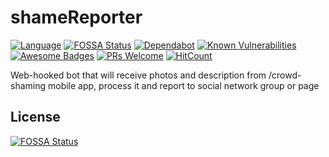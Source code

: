 # shameReporter
[![Language](https://img.shields.io/badge/Java-13-blue.svg)](https://github.com/Naereen/badges)
[![FOSSA Status](https://app.fossa.io/api/projects/git%2Bgithub.com%2Fmykelangelo%2Fshame-reporter.svg?type=shield)](https://app.fossa.io/projects/git%2Bgithub.com%2Fmykelangelo%2Fshame-reporter?ref=badge_shield)
[![Dependabot](https://api.dependabot.com/badges/status?host=github&repo=mykelangelo/shame-reporter)](https://dependabot.com)
[![Known Vulnerabilities](https://snyk.io//test/github/mykelangelo/shame-reporter/badge.svg?targetFile=build.gradle)](https://snyk.io//test/github/mykelangelo/shame-reporter?targetFile=build.gradle)
[![Awesome Badges](https://img.shields.io/badge/badges-awesome-violet.svg)](https://github.com/Naereen/badges)
[![PRs Welcome](https://img.shields.io/badge/PRs-welcome-goldenrod.svg?style=shield)](http://makeapullrequest.com) 
[![HitCount](http://hits.dwyl.io/mykelangelo/shame-reporter.svg)](http://hits.dwyl.io/mykelangelo/shame-reporter)

Web-hooked bot that will receive photos and description from /crowd-shaming mobile app, process it and report to social network group or page

## License
[![FOSSA Status](https://app.fossa.io/api/projects/git%2Bgithub.com%2Fmykelangelo%2Fshame-reporter.svg?type=large)](https://app.fossa.io/projects/git%2Bgithub.com%2Fmykelangelo%2Fshame-reporter?ref=badge_large)
